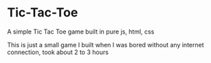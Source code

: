 # Tic-Tac-Toe

A simple Tic Tac Toe game built in pure js, html, css

This is just a small game I built when I was bored without any internet connection, took about 2 to 3 hours
